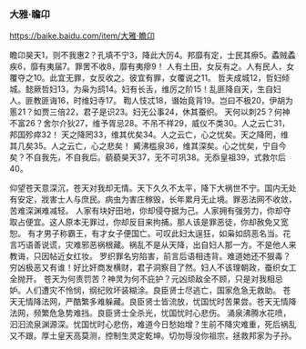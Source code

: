 ### 大雅·瞻卬
https://baike.baidu.com/item/大雅·瞻卬

瞻卬昊天1，则不我惠2？孔填不宁3，降此大厉4。邦靡有定，士民其瘵5。蟊贼蟊疾6，靡有夷届7。罪罟不收8，靡有夷瘳9！
人有土田，女反有之。人有民人，女覆夺之10。此宜无罪，女反收之。彼宜有罪，女覆说之11。
哲夫成城12，哲妇倾城。懿厥哲妇13，为枭为鸱14。妇有长舌，维厉之阶15！乱匪降自天，生自妇人。匪教匪诲16，时维妇寺17。
鞫人忮忒18，谮始竟背19。岂曰不极20，伊胡为慝21？如贾三倍22，君子是识23。妇无公事24，休其蚕织。
天何以刺25？何神不富26？舍尔介狄27，维予胥忌28。不吊不祥29，威仪不类30。人之云亡31，邦国殄瘁32！
天之降罔33，维其优矣34。人之云亡，心之忧矣。天之降罔，维其几矣35。人之云亡，心之悲矣！
觱沸槛泉36，维其深矣。心之忧矣，宁自今矣？不自我先，不自我后。藐藐昊天37，无不可巩38。无忝皇祖39，式救尔后40。

仰望苍天意深沉，苍天对我却无情。天下久久不太平，降下大祸世不宁。国内无处有安定，戕害士人与庶民。病虫为害庄稼毁，长年累月无止境。罪恶法网不收敛，苦难深渊难减轻。
人家有块好田地，你却侵夺据为己。人家拥有强劳力，你却夺取占便宜。这人原本无罪过，你却反目来拘捕。那人该是罪恶徒，你却赦免又宽恕。
有才男子称霸王，有才女子便国亡。可叹此妇太逞狂，如枭如鸱恶名当。花言巧语善说谎，灾难邪恶祸根藏。祸乱不是从天降，出自妇人那一方。不是他人来教诲，只因帖近女红妆。
罗织罪名穷陷害，前言后语相违背。难道她还不狠毒？穷凶极恶又有谁！好比奸商发横财，君子洞察目了然。妇人不该理朝政，蚕织女工全抛开。
苍天为何责罚苦？神灵为何不庇护？元凶顽敌全不顾，只是对我相忌妒。人们遭灾不怜悯，纲纪败坏装糊涂。良臣贤士尽逃亡，国家危急无救助。
苍天无情降法网，严酷繁多难躲藏。良臣贤士皆流放，忧国忧时苦果尝。苍天无情降法网，频繁危急势难挡。良臣贤士全杀光，忧国忧时心悲伤。
涌泉沸腾水花喷，汩汩流泉渊源深。忧国忧时心悲伤，难道今日愁始增？生前不降灾难重，死后祸乱又不跟。厚土皇天高莫测，控制生灵定乾坤。切勿辱没你祖宗，拯救邦家为子孙。
